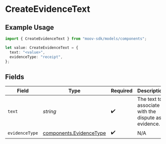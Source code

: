 # CreateEvidenceText

## Example Usage

```typescript
import { CreateEvidenceText } from "moov-sdk/models/components";

let value: CreateEvidenceText = {
  text: "<value>",
  evidenceType: "receipt",
};
```

## Fields

| Field                                                              | Type                                                               | Required                                                           | Description                                                        |
| ------------------------------------------------------------------ | ------------------------------------------------------------------ | ------------------------------------------------------------------ | ------------------------------------------------------------------ |
| `text`                                                             | *string*                                                           | :heavy_check_mark:                                                 | The text to associate with the dispute as evidence.                |
| `evidenceType`                                                     | [components.EvidenceType](../../models/components/evidencetype.md) | :heavy_check_mark:                                                 | N/A                                                                |